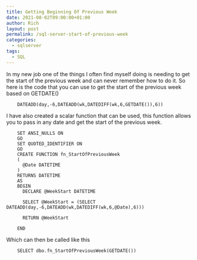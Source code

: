 ```yaml
---
title: Getting Beginning Of Previous Week
date: 2021-08-02T09:00:00+01:00
author: Rich
layout: post
permalink: /sql-server-start-of-previous-week
categories:
  - sqlserver
tags:
  - SQL
---
```


In my new job one of the things I often find myself doing is needing to get the start of the previous week and can never remember how to do it. 
So here is the code that you can use to get the start of the previous week based on GETDATE()

<!--more-->

```
    DATEADD(day,-6,DATEADD(wk,DATEDIFF(wk,6,GETDATE()),6))
```

I have also created a scalar function that can be used, this function allows you to pass in any date and get the start of the previous week. 

```
    SET ANSI_NULLS ON
    GO
    SET QUOTED_IDENTIFIER ON
    GO
    CREATE FUNCTION fn_StartOfPreviousWeek
    (
      @Date DATETIME
    )
    RETURNS DATETIME
    AS
    BEGIN
      DECLARE @WeekStart DATETIME

      SELECT @WeekStart = (SELECT DATEADD(day,-6,DATEADD(wk,DATEDIFF(wk,6,@Date),6)))

      RETURN @WeekStart

    END
```

Which can then be called like this 

```
    SELECT dbo.fn_StartOfPreviousWeek(GETDATE())
```